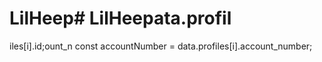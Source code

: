 # LilHeep# LilHeepata.profil

iles[i].id;ount_n
        const accountNumber = data.profiles[i].account_number;
